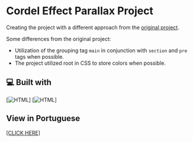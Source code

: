 # Cordel Effect Parallax Project

Creating the project with a different approach from the [original project](https://professorguanabara.github.io/projeto-cordel/).

Some differences from the original project:
- Utilization of the grouping tag `main` in conjunction with `section` and `pre` tags when possible.
- The project utilized root in CSS to store colors when possible.

## 💻 Built with
[![HTML](https://skillicons.dev/icons?i=html&theme=light)]
[![HTML](https://skillicons.dev/icons?i=css&theme=light)]

## View in Portuguese

<a href="README.md">[CLICK HERE]</a>